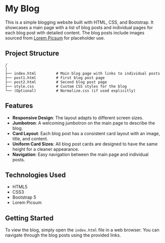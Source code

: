 # My Blog

This is a simple blogging website built with HTML, CSS, and Bootstrap. It showcases a main page with a list of blog posts and individual pages for each blog post with detailed content. The blog posts include images sourced from [Lorem Picsum](https://picsum.photos) for placeholder use.

## Project Structure

```
/
│
├── index.html         # Main blog page with links to individual posts
├── post1.html         # First blog post page
├── post2.html         # Second blog post page
├── style.css          # Custom CSS styles for the blog
└── (Optional)         # Normalize.css (if used explicitly)
```

## Features

- **Responsive Design**: The layout adapts to different screen sizes.
- **Jumbotron**: A welcoming jumbotron on the main page to describe the blog.
- **Card Layout**: Each blog post has a consistent card layout with an image, title, and content.
- **Uniform Card Sizes**: All blog post cards are designed to have the same height for a cleaner appearance.
- **Navigation**: Easy navigation between the main page and individual posts.

## Technologies Used

- HTML5
- CSS3
- Bootstrap 5
- Lorem Picsum

## Getting Started

To view the blog, simply open the `index.html` file in a web browser. You can navigate through the blog posts using the provided links.
